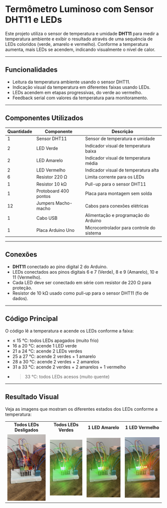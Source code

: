 # Termômetro Luminoso com Sensor DHT11 e LEDs

Este projeto utiliza o sensor de temperatura e umidade **DHT11** para medir a temperatura ambiente e exibir o resultado através de uma sequência de LEDs coloridos (verde, amarelo e vermelho). Conforme a temperatura aumenta, mais LEDs se acendem, indicando visualmente o nível de calor.

---

## Funcionalidades

- Leitura da temperatura ambiente usando o sensor DHT11.
- Indicação visual da temperatura em diferentes faixas usando LEDs.
- LEDs acendem em etapas progressivas, do verde ao vermelho.
- Feedback serial com valores da temperatura para monitoramento.

---

## Componentes Utilizados

| Quantidade | Componente                  | Descrição                                 |
|------------|-----------------------------|------------------------------------------ |
| 1          | Sensor DHT11                | Sensor de temperatura e umidade           |
| 2          | LED Verde                   | Indicador visual de temperatura baixa     |
| 2          | LED Amarelo                 | Indicador visual de temperatura média     |
| 2          | LED Vermelho                | Indicador visual de temperatura alta      |
| 6          | Resistor 220 Ω              | Limita corrente para os LEDs              |
| 1          | Resistor 10 kΩ              | Pull-up para o sensor DHT11               |
| 1          | Protoboard 400 pontos       | Placa para montagem sem solda             |
| 12         | Jumpers Macho-macho         | Cabos para conexões elétricas             |
| 1          | Cabo USB                    | Alimentação e programação do Arduino      |
| 1          | Placa Arduino Uno           | Microcontrolador para controle do sistema |

---

## Conexões

- **DHT11** conectado ao pino digital 2 do Arduino.
- LEDs conectados aos pinos digitais 6 e 7 (Verde), 8 e 9 (Amarelo), 10 e 11 (Vermelho).
- Cada LED deve ser conectado em série com resistor de 220 Ω para proteção.
- Resistor de 10 kΩ usado como pull-up para o sensor DHT11 (fio de dados).

---

## Código Principal

O código lê a temperatura e acende os LEDs conforme a faixa:

- ≤ 15 °C: todos LEDs apagados (muito frio)
- 16 a 20 °C: acende 1 LED verde
- 21 a 24 °C: acende 2 LEDs verdes
- 25 a 27 °C: acende 2 verdes + 1 amarelo
- 28 a 30 °C: acende 2 verdes + 2 amarelos
- 31 a 33 °C: acende 2 verdes + 2 amarelos + 1 vermelho
- > 33 °C: todos LEDs acesos (muito quente)

---
## Resultado Visual

Veja as imagens que mostram os diferentes estados dos LEDs conforme a temperatura:

<table>
  <tr>
    <td align="center"><strong>Todos LEDs Desligados</strong></td>
    <td align="center"><strong>Todos LEDs Verdes</strong></td>
    <td align="center"><strong>1 LED Amarelo</strong></td>
    <td align="center"><strong>1 LED Vermelho</strong></td>
  </tr>
  <tr>
    <td><img src="https://github.com/thaigalhaes/Termometro-luminoso/blob/main/LEDs%20Desligados.jpg" width="150"/></td>
    <td><img src="https://github.com/thaigalhaes/Termometro-luminoso/blob/main/LEDs%20Verdes.jpg" width="150"/></td>
    <td><img src="https://github.com/thaigalhaes/Termometro-luminoso/blob/main/LED%20Amarelo.jpg" width="150"/></td>
    <td><img src="https://github.com/thaigalhaes/Termometro-luminoso/blob/main/LED%20Vermelho.jpg" width="150"/></td>
  </tr>
</table>

